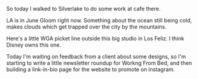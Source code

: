 So today I walked to Silverlake to do some work at cafe there.

LA is in June Gloom right now. Something about the ocean still being cold, makes clouds which get trapped over the city by the mountains.

Here's a little WGA picket line outside this big studio in Los Feliz. I think Disney owns this one.

Today I'm waiting on feedback from a client about some designs, so I'm starting to write a little newsletter roundup for Workng From Bed, and then building a link-in-bio page for the website to promote on instagram.
